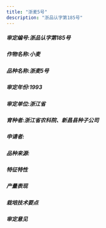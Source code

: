 ```yaml
---
title: "浙麦5号"
description: "浙品认字第185号"
---
```

##### 审定编号:浙品认字第185号

##### 作物名称:小麦

##### 品种名称:浙麦5号

##### 审定年份:1993

##### 审定单位:浙江省

##### 育种者:浙江省农科院、新昌县种子公司

##### 申请者:

##### 品种来源:

##### 特征特性


##### 产量表现


##### 栽培技术要点


##### 审定意见

